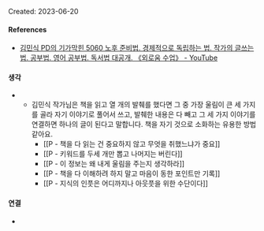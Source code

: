 Created: 2023-06-20

>

#### References
- [김민식 PD의 기가막힌 5060 노후 준비법. 경제적으로 독립하는 법. 작가의 글쓰는 법. 공부법. 영어 공부법. 독서법 대공개. 《외로움 수업》 - YouTube](https://youtu.be/UiXG9iqC11s)

#### 생각
- + 김민식 작가님은 책을 읽고 열 개의 발췌를 했다면 그 중 가장 울림이 큰 세 가지를 골라 자기 이야기로 풀어서 쓰고, 발췌한 내용은 다 빼고 그 세 가지 이야기를 연결하면 하나의 글이 된다고 말합니다. 책을 자기 것으로 소화하는 유용한 방법 같아요.
    - [[P - 책을 다 읽는 건 중요하지 않고 무엇을 취했느냐가 중요]]
    - [[P - 키워드를 두세 개만 뽑고 나머지는 버린다]]
    - [[P - 이 정보는 왜 내게 울림을 주는지 생각하라]]
    - [[P - 책을 다 이해하려 하지 말고 마음이 동한 포인트만 기록]]
    - [[P - 지식의 인풋은 어디까지나 아웃풋을 위한 수단이다]]

#### 연결
- 